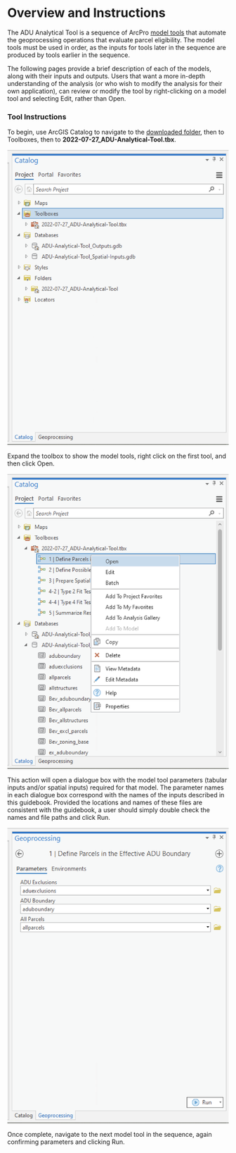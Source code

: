 # Overview and Instructions

The ADU Analytical Tool is a sequence of ArcPro [model tools](https://pro.arcgis.com/en/pro-app/latest/help/analysis/geoprocessing/modelbuilder/create-a-model-tool.htm) that automate the geoprocessing operations that evaluate parcel eligibility. The model tools must be used in order, as the inputs for tools later in the sequence are produced by tools earlier in the sequence.&#x20;

The following pages provide a brief description of each of the models, along with their inputs and outputs. Users that want a more in-depth understanding of the analysis (or who wish to modify the analysis for their own application), can review or modify the tool by right-clicking on a model tool and selecting Edit, rather than Open.

### Tool Instructions

To begin, use ArcGIS Catalog to navigate to the [downloaded folder](../analysis-preparation/software-requirements.md#tool-download), then to Toolboxes, then to **2022-07-27\_ADU-Analytical-Tool.tbx**.&#x20;

&#x20;![](<../.gitbook/assets/image (7).png>)

Expand the toolbox to show the model tools, right click on the first tool, and then click Open.

![](<../.gitbook/assets/image (1).png>)

This action will open a dialogue box with the model tool parameters (tabular inputs and/or spatial inputs) required for that model. The parameter names in each dialogue box correspond with the names of the inputs described in this guidebook. Provided the locations and names of these files are consistent with the guidebook, a user should simply double check the names and file paths and click Run.

![](<../.gitbook/assets/image (1) (3).png>)

Once complete, navigate to the next model tool in the sequence, again confirming parameters and clicking Run.
